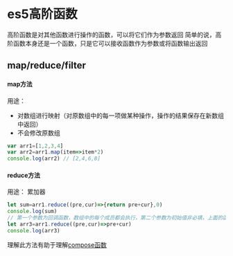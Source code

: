 # es5高阶函数

高阶函数是对其他函数进行操作的函数，可以将它们作为参数返回
简单的说，高阶函数本身还是一个函数，只是它可以接收函数作为参数或将函数输出返回

## map/reduce/filter

#### map方法
用途：
+ 对数组进行映射（对原数组中的每一项做某种操作，操作的结果保存在新数组中返回）
+ 不会修改原数组
```js
var arr1=[1,2,3,4]
var arr2=arr1.map(item=>item*2)
console.log(arr2) // [2,4,6,8]
```
#### reduce方法
用途：
累加器
```js
let sum=arr1.reduce((pre,cur)=>{return pre+cur},0)
console.log(sum)
// 第一个参数为回调函数，数组中的每个成员都会执行，第二个参数为初始值非必填，上面的函数也可以写成下面这种
let arr3=arr1.reduce((pre,cur)=>pre+cur)
console.log(arr3)
```
理解此方法有助于理解[compose函数](../compose和pipe/README.md)

